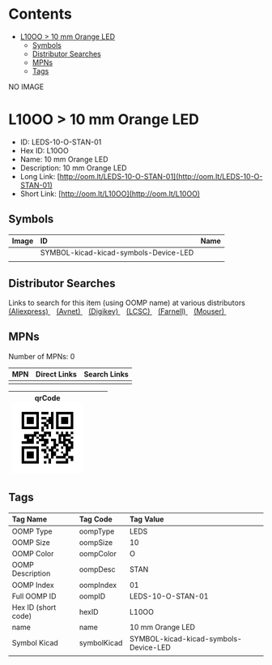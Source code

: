 



Contents
========

* [L10OO > 10 mm Orange LED](#l10oo--10-mm-orange-led)
	* [Symbols](#symbols)
	* [Distributor Searches](#distributor-searches)
	* [MPNs](#mpns)
	* [Tags](#tags)
  
NO IMAGE  
# L10OO > 10 mm Orange LED

- ID: LEDS-10-O-STAN-01
- Hex ID: L10OO
- Name: 10 mm Orange LED
- Description: 10 mm Orange LED
- Long Link: [http://oom.lt/LEDS-10-O-STAN-01](http://oom.lt/LEDS-10-O-STAN-01)
- Short Link: [http://oom.lt/L10OO](http://oom.lt/L10OO)

## Symbols
  

|Image|ID|Name|
| :--- | :--- | :--- |
|![]()|SYMBOL-kicad-kicad-symbols-Device-LED||
||||

## Distributor Searches
  
Links to search for this item (using OOMP name) at various distributors  
[(Aliexpress) ](https://www.aliexpress.com/wholesale?SearchText=111710+mm+Orange+LED)&nbsp;&nbsp;&nbsp;[(Avnet) ](https://www.avnet.com/shop/us/search/10+mm+Orange+LED)&nbsp;&nbsp;&nbsp;[(Digikey) ](https://www.digikey.co.uk/en/products/result?s=10+mm+Orange+LED)&nbsp;&nbsp;&nbsp;[(LCSC) ](https://www.lcsc.com/search?q=10+mm+Orange+LED)&nbsp;&nbsp;&nbsp;[(Farnell) ](https://uk.farnell.com/search?st=10+mm+Orange+LED)&nbsp;&nbsp;&nbsp;[(Mouser) ](https://www.mouser.com/c/?q=10+mm+Orange+LED)&nbsp;&nbsp;&nbsp;
## MPNs
  
Number of MPNs: 0  

|MPN|Direct Links|Search Links|
| :--- | :--- | :--- |
||||
  

|qrCode<br>[![](https://raw.githubusercontent.com/oomlout/oomlout_OOMP_parts_V2/main/LEDS/10/O/STAN/01/qrCode_140.png)](https://github.com/oomlout/oomlout_OOMP_parts_V2/tree/main/LEDS/10/O/STAN/01/qrCode.png)||||
| :---: | :---: | :---: | :---: |

## Tags
  

|Tag Name|Tag Code|Tag Value|
| :--- | :--- | :--- |
|OOMP Type|oompType|LEDS|
|OOMP Size|oompSize|10|
|OOMP Color|oompColor|O|
|OOMP Description|oompDesc|STAN|
|OOMP Index|oompIndex|01|
|Full OOMP ID|oompID|LEDS-10-O-STAN-01|
|Hex ID (short code)|hexID|L10OO|
|name|name|10 mm Orange LED|
|Symbol Kicad|symbolKicad|SYMBOL-kicad-kicad-symbols-Device-LED|
||||

